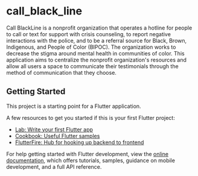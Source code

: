 # call_black_line

Call BlackLine is a nonprofit organization that operates a hotline for people to call or text for support with crisis counseling, to report negative interactions with the police, and to be a referral source for Black, Brown, Indigenous, and People of Color (BIPOC). The organization works to decrease the stigma around mental health in communities of color. This application aims to centralize the nonprofit organization's resources and allow all users a space to communicate their testimonials through the method of communication that they choose.

## Getting Started

This project is a starting point for a Flutter application.

A few resources to get you started if this is your first Flutter project:

- [Lab: Write your first Flutter app](https://docs.flutter.dev/get-started/codelab)
- [Cookbook: Useful Flutter samples](https://docs.flutter.dev/cookbook)
- [FlutterFire: Hub for hooking up backend to frontend](https://firebase.flutter.dev/)

For help getting started with Flutter development, view the
[online documentation](https://docs.flutter.dev/), which offers tutorials,
samples, guidance on mobile development, and a full API reference.
